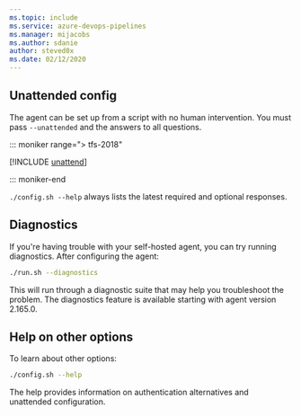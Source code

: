 ```yaml
---
ms.topic: include
ms.service: azure-devops-pipelines
ms.manager: mijacobs
ms.author: sdanie
author: steved0x
ms.date: 02/12/2020
---
```


## Unattended config

The agent can be set up from a script with no human intervention.
You must pass `--unattended` and the answers to all questions.

::: moniker range="> tfs-2018"

[!INCLUDE [unattend](./unattended-config.md)]

::: moniker-end

`./config.sh --help` always lists the latest required and optional responses.

## Diagnostics

If you're having trouble with your self-hosted agent, you can try running diagnostics.
After configuring the agent:

```bash
./run.sh --diagnostics
```

This will run through a diagnostic suite that may help you troubleshoot the problem.
The diagnostics feature is available starting with agent version 2.165.0.

## Help on other options

To learn about other options:

```bash
./config.sh --help
```

The help provides information on authentication alternatives and unattended configuration.
